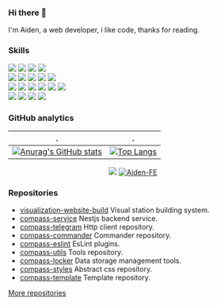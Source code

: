 ### Hi there 👋

I'm Aiden, a web developer, i like code, thanks for reading.

### Skills

<div>
  <img src="https://img.shields.io/badge/HTML5-orange" />
  <img src="https://img.shields.io/badge/CSS3-brightgreen" />
  <img src="https://img.shields.io/badge/Javascript-lightgrey" />
  <img src="https://img.shields.io/badge/Typescript-blue" />
</div>

<div>
  <img src="https://img.shields.io/badge/Vue-66C874" />
  <img src="https://img.shields.io/badge/Angular-C4002F" />
  <img src="https://img.shields.io/badge/Nestjs-EA2845" />
  <img src="https://img.shields.io/badge/Scss-CC6599" />
  <img src="https://img.shields.io/badge/Node-036D02" />
</div>

<div>
  <img src="https://img.shields.io/badge/RxJS-ED0D8E" />
  <img src="https://img.shields.io/badge/Rollup-FF3333" />
  <img src="https://img.shields.io/badge/Docker-2596EC" />
  <img src="https://img.shields.io/badge/Nginx-009900" />
  <img src="https://img.shields.io/badge/Prisma-333D4D" />
  <img src="https://img.shields.io/badge/UniApp-2A9939" />
</div>

<div>
  <img src="https://img.shields.io/badge/Webpack-76AECB" />
  <img src="https://img.shields.io/badge/React-61DAFB" />
  <img src="https://img.shields.io/badge/Electron-9FEBF9" />
  <img src="https://img.shields.io/badge/Go-64CCD8" />
</div>

### GitHub analytics

| .                                                                                                                                       | .                                                                                                                         |
|-----------------------------------------------------------------------------------------------------------------------------------------|---------------------------------------------------------------------------------------------------------------------------|
| [![Anurag's GitHub stats](https://github-readme-stats.vercel.app/api?username=Aiden-FE&hide=contribs&show_icons=true&theme=radical)](https://github.com/anuraghazra/github-readme-stats) | [![Top Langs](https://github-readme-stats.vercel.app/api/top-langs/?username=Aiden-FE&layout=compact&theme=radical)](https://github.com/anuraghazra/github-readme-stats) |

<p align="center"> 
  <img src="https://github-readme-streak-stats.herokuapp.com/?user=Aiden-FE"></img>
  <a href="https://github.com/ryo-ma/github-profile-trophy"><img src="https://github-profile-trophy.vercel.app/?username=Aiden-FE" alt="Aiden-FE" /></a>
</p>

### Repositories

* [visualization-website-build](https://github.com/Aiden-FE/compass-visualization-website-build) Visual station building system.
* [compass-service](https://github.com/Aiden-FE/compass-service) Nestjs backend service.
* [compass-telegram](https://github.com/Aiden-FE/compass-telegram) Http client repository.
* [compass-commander](https://aiden-fe.github.io/compass-artifact/en/commander/) Commander repository.
* [compass-eslint](https://aiden-fe.github.io/compass-artifact/en/eslint-config/) EsLint plugins.
* [compass-utils](https://aiden-fe.github.io/compass-artifact/en/utils/) Tools repository.
* [compass-locker](https://github.com/Aiden-FE/compass-locker) Data storage management tools.
* [compass-styles](https://aiden-fe.github.io/compass-artifact/en/styles/) Abstract css repository.
* [compass-template](https://github.com/Aiden-FE/compass-template) Template repository.

[More repositories](https://github.com/Aiden-FE?tab=repositories)
